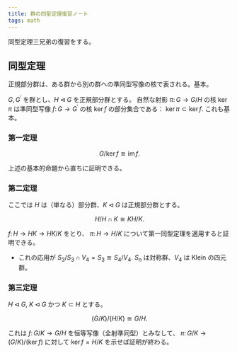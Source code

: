 ```yaml
---
title: 群の同型定理復習ノート
tags: math
---
```


同型定理三兄弟の復習をする。

## 同型定理

正規部分群は、ある群から別の群への準同型写像の核で表される。基本。

$G, G^\prime$ を群とし、$H \triangleleft G$ を正規部分群とする。
自然な射影 $\pi\colon G \longrightarrow G/H$ の核 $\ker \pi$ は準同型写像
$f\colon G \longrightarrow G^\prime$ の核 $\ker f$ の部分集合である：
$\ker\pi \subset \ker f.$ これも基本。

### 第一定理

$$
G/\ker f \cong \operatorname{im} f.
$$

上述の基本的命題から直ちに証明できる。

### 第二定理

ここでは $H$ は（単なる）部分群、$K \triangleleft G$ は正規部分群とする。

$$
H/H \cap K \cong KH/K.
$$

$f\colon H \rightarrow HK \rightarrow HK/K$ をとり、
$\pi\colon H \longrightarrow H/K$ について第一同型定理を適用すると証明できる。

* これの応用が $S_3/S_3 \cap V_4 = S_3 \cong S_4/V_4.$
  $S_n$ は対称群、$V_4$ は Klein の四元群。

### 第三定理

$H \triangleleft G$, $K \triangleleft G$ かつ $K \subset H$ とする。

$$
(G/K)/(H/K) \cong G/H.
$$

これは $f\colon G/K \longrightarrow G/H$ を恒等写像（全射準同型）とみなして、
$\pi\colon G/K \longrightarrow (G/K)/(\ker f)$ に対して $\ker f = H/K$ を示せば証明が終わる。
